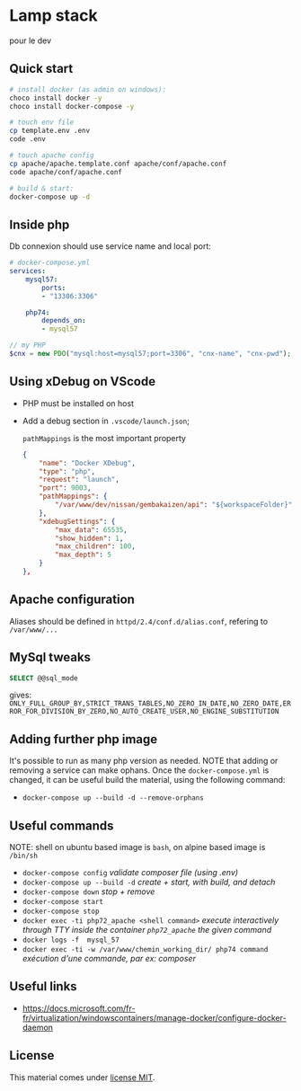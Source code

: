 # Lamp stack

pour le dev

## Quick start

```bash
# install docker (as admin on windows):
choco install docker -y
choco install docker-compose -y

# touch env file
cp template.env .env
code .env

# touch apache config
cp apache/apache.template.conf apache/conf/apache.conf
code apache/conf/apache.conf

# build & start:
docker-compose up -d
```

## Inside php

Db connexion should use service name and local port:

```yaml
# docker-compose.yml
services:
    mysql57:
        ports:
        - "13306:3306"

    php74:
        depends_on:
        - mysql57
```

```php
// my PHP
$cnx = new PDO("mysql:host=mysql57;port=3306", "cnx-name", "cnx-pwd");
```

## Using xDebug on VScode

* PHP must be installed on host
* Add a debug section in `.vscode/launch.json`;

  `pathMappings` is the most important property

  ```json
  {
      "name": "Docker XDebug",
      "type": "php",
      "request": "launch",
      "port": 9003,
      "pathMappings": {
          "/var/www/dev/nissan/gembakaizen/api": "${workspaceFolder}"
      },
      "xdebugSettings": {
          "max_data": 65535,
          "show_hidden": 1,
          "max_children": 100,
          "max_depth": 5
      }
  },
  ```

## Apache configuration

Aliases should be defined in `httpd/2.4/conf.d/alias.conf`, refering to `/var/www/...`

## MySql tweaks

```sql
SELECT @@sql_mode
```

gives: `ONLY_FULL_GROUP_BY,STRICT_TRANS_TABLES,NO_ZERO_IN_DATE,NO_ZERO_DATE,ERROR_FOR_DIVISION_BY_ZERO,NO_AUTO_CREATE_USER,NO_ENGINE_SUBSTITUTION`

## Adding further php image

It's possible to run as many php version as needed.
NOTE that adding or removing a service can make ophans.
Once the `docker-compose.yml` is changed, it can be useful build the material, using the following command:

* `docker-compose up --build -d --remove-orphans`

## Useful commands

NOTE: shell on ubuntu based image is `bash`, on alpine based image is `/bin/sh`

* `docker-compose config` *validate composer file (using .env)*
* `docker-compose up --build -d` *create + start, with build, and detach*
* `docker-compose down` *stop + remove*
* `docker-compose start`
* `docker-compose stop`
* `docker exec -ti php72_apache <shell command>` *execute interactively through TTY inside the container `php72_apache` the given command*
* `docker logs -f  mysql_57`
* `docker exec -ti -w /var/www/chemin_working_dir/ php74 command` *exécution d'une commande, par ex: composer*

## Useful links

* <https://docs.microsoft.com/fr-fr/virtualization/windowscontainers/manage-docker/configure-docker-daemon>

## License

This material comes under [license MIT](./LICENSE).
